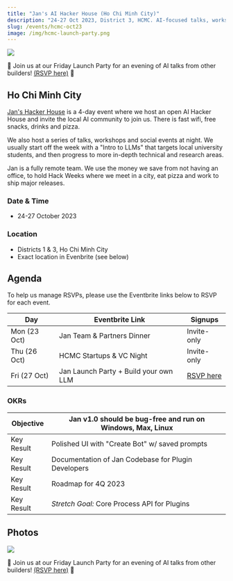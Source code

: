 ```yaml
---
title: "Jan's AI Hacker House (Ho Chi Minh City)"
description: "24-27 Oct 2023, District 3, HCMC. AI-focused talks, workshops and social events. Hosted by Jan.ai"
slug: /events/hcmc-oct23
image: /img/hcmc-launch-party.png
---
```


![](/img/hcmc-launch-party.png)

🎉 Join us at our Friday Launch Party for an evening of AI talks from other builders! [(RSVP here)](https://jan-launch-party.eventbrite.sg/) 🎉

## Ho Chi Minh City

[Jan's Hacker House](https://jan.ai) is a 4-day event where we host an open AI Hacker House and invite the local AI community to join us. There is fast wifi, free snacks, drinks and pizza.

We also host a series of talks, workshops and social events at night. We usually start off the week with a "Intro to LLMs" that targets local university students, and then progress to more in-depth technical and research areas.

Jan is a fully remote team. We use the money we save from not having an office, to hold Hack Weeks where we meet in a city, eat pizza and work to ship major releases.

### Date & Time

- 24-27 October 2023

### Location

- Districts 1 & 3, Ho Chi Minh City
- Exact location in Evenbrite (see below)

## Agenda

To help us manage RSVPs, please use the Eventbrite links below to RSVP for each event.

| Day          | Eventbrite Link                       | Signups                                              |
| ------------ | ------------------------------------- | ---------------------------------------------------- |
| Mon (23 Oct) | Jan Team & Partners Dinner            | Invite-only                                          |
| Thu (26 Oct) | HCMC Startups & VC Night              | Invite-only                                          |
| Fri (27 Oct) | Jan Launch Party + Build your own LLM | [RSVP here](https://jan-launch-party.eventbrite.sg/) |

### OKRs

| **Objective** | Jan v1.0 should be bug-free and run on Windows, Max, Linux |
| ------------- | ---------------------------------------------------------- |
| Key Result    | Polished UI with "Create Bot" w/ saved prompts             |
| Key Result    | Documentation of Jan Codebase for Plugin Developers        |
| Key Result    | Roadmap for 4Q 2023                                        |
| Key Result    | _Stretch Goal:_ Core Process API for Plugins               |

## Photos

![](/img/hcmc-launch-party.png)

🎉 Join us at our Friday Launch Party for an evening of AI talks from other builders! [(RSVP here)](https://jan-launch-party.eventbrite.sg/) 🎉
